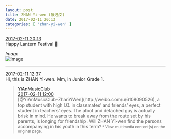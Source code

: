 ```yaml
---
layout: post
title: ZHAN Yi-wen (展逸文)
date: 2017-02-11 20:13
categories: [ 'zhan-yi-wen' ]
---
```


<div class="weibo-info">
  <a href="http://weibo.com/6108090526/Ev1FqslwU">2017-02-11 20:13</a>
</div>
Happy Lantern Festival 🏮

<!-- more -->

*Image*  
![Image](https://wx3.sinaimg.cn/mw690/006FmVn8gy1fcmsi31r9jj30ef0jy400.jpg)

---

<div class="weibo-info">
  <a href="http://weibo.com/6108090526/Ev1FqslwU">2017-02-11 12:37</a>
</div>
Hi, this is ZHAN Yi-wen. Mm, in Junior Grade 1.

> <div class="weibo-post-name">
>   <a href="http://weibo.com/u/6094546964">YiAnMusicClub</a>
> </div>
> <div class="weibo-info">
>   <a href="http://weibo.com/6094546964/Ev1qkyPtk">2017-02-11 12:00</a>
> </div>  
> [@YiAnMusicClub-ZhanYiWen](http://weibo.com/u/6108090526), a top student with high I.Q. in classmates' and friends' eyes, a perfect student in teachers' eyes. The aloof and detached guy is actually brisk in mind. He wants to break away from the route set by his parents, is longing for friendship. Will ZHAN Yi-wen find the persons accompanying in his youth in this term?  
> <small>* View multimedia content(s) on the original page.</small>

